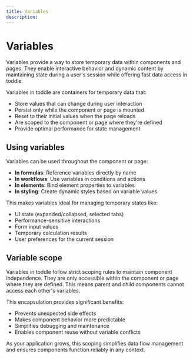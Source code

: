 ```yaml
---
title: Variables
description:
---
```


# Variables
Variables provide a way to store temporary data within components and pages. They enable interactive behavior and dynamic content by maintaining state during a user's session while offering fast data access in toddle.

Variables in toddle are containers for temporary data that:
- Store values that can change during user interaction
- Persist only while the component or page is mounted
- Reset to their initial values when the page reloads
- Are scoped to the component or page where they're defined
- Provide optimal performance for state management

## Using variables
Variables can be used throughout the component or page:
- **In formulas**: Reference variables directly by name
- **In workflows**: Use variables in conditions and actions
- **In elements**: Bind element properties to variables
- **In styling**: Create dynamic styles based on variable values

This makes variables ideal for managing temporary states like:
- UI state (expanded/collapsed, selected tabs)
- Performance-sensitive interactions
- Form input values
- Temporary calculation results
- User preferences for the current session

## Variable scope
Variables in toddle follow strict scoping rules to maintain component independence. They are only accessible within the component or page where they are defined. This means parent and child components cannot access each other's variables.

This encapsulation provides significant benefits:
- Prevents unexpected side effects
- Makes component behavior more predictable
- Simplifies debugging and maintenance
- Enables component reuse without variable conflicts

As your application grows, this scoping simplifies data flow management and ensures components function reliably in any context.